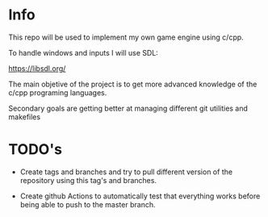# Info

This repo will be used to implement my own game engine using c/cpp.

To handle windows and inputs I will use SDL:

https://libsdl.org/

The main objetive of the project is to get more advanced knowledge of the c/cpp programing languages.

Secondary goals are getting better at managing different git utilities and makefiles

# TODO's

- Create tags and branches and try to pull different version of the repository using this
tag's and branches.

- Create github Actions to automatically test that everything works before being able to push
to the master branch.
